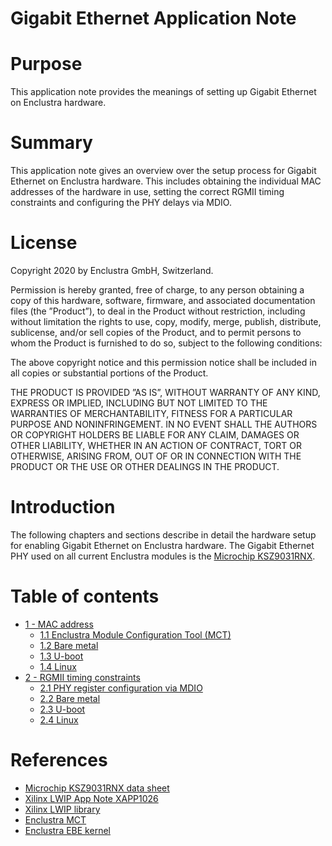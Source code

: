 # Gigabit Ethernet Application Note

# Purpose
This application note provides the meanings of setting up Gigabit Ethernet on Enclustra hardware.

# Summary
This application note gives an overview over the setup process for Gigabit Ethernet on Enclustra hardware.
This includes obtaining the individual MAC addresses of the hardware in use, setting
the correct RGMII timing constraints and configuring the PHY delays via MDIO.

# License
Copyright 2020 by Enclustra GmbH, Switzerland.

Permission is hereby granted, free of charge, to any person obtaining a copy of this hardware, software,
firmware, and associated documentation files (the ”Product”), to deal in the Product without restriction, including
without limitation the rights to use, copy, modify, merge, publish, distribute, sublicense, and/or sell
copies of the Product, and to permit persons to whom the Product is furnished to do so, subject to the
following conditions:

The above copyright notice and this permission notice shall be included in all copies or substantial portions
of the Product.

THE PRODUCT IS PROVIDED ”AS IS”, WITHOUT WARRANTY OF ANY KIND, EXPRESS OR IMPLIED, INCLUDING
BUT NOT LIMITED TO THE WARRANTIES OF MERCHANTABILITY, FITNESS FOR A PARTICULAR PURPOSE
AND NONINFRINGEMENT. IN NO EVENT SHALL THE AUTHORS OR COPYRIGHT HOLDERS BE LIABLE FOR
ANY CLAIM, DAMAGES OR OTHER LIABILITY, WHETHER IN AN ACTION OF CONTRACT, TORT OR OTHERWISE,
ARISING FROM, OUT OF OR IN CONNECTION WITH THE PRODUCT OR THE USE OR OTHER DEALINGS
IN THE PRODUCT.

# Introduction
The following chapters and sections describe in detail the hardware setup for enabling Gigabit Ethernet on Enclustra hardware. The Gigabit Ethernet PHY used on all current Enclustra modules is the [Microchip KSZ9031RNX](https://www.microchip.com/wwwproducts/en/KSZ9031).

# Table of contents
* [1 - MAC address](./Chapter-1-MAC_address.md)
    - [1.1 Enclustra Module Configuration Tool (MCT)](Chapter-1-MAC_address.md#11-module-configuration-tool-mct)
    - [1.2 Bare metal](Chapter-1-MAC_address.md#12-bare-metal)
    - [1.3 U-boot](Chapter-1-MAC_address.md#13-u-boot)
    - [1.4 Linux](Chapter-1-MAC_address.md#14-linux)
* [2 - RGMII timing constraints](./Chapter-2-RGMII_timing_constraints.md)
    - [2.1 PHY register configuration via MDIO](Chapter-2-RGMII_timing_constraints.md#21-phy-register-configuration-via-mdio)
    - [2.2 Bare metal](Chapter-2-RGMII_timing_constraints.md#22-bare-metal)
    - [2.3 U-boot](Chapter-2-RGMII_timing_constraints.md#23-u-boot)
    - [2.4 Linux](Chapter-2-RGMII_timing_constraints.md#24-linux)

# References
* [Microchip KSZ9031RNX data sheet](http://ww1.microchip.com/downloads/en/DeviceDoc/00002117F.pdf)
* [Xilinx LWIP App Note XAPP1026](https://www.xilinx.com/support/documentation/application_notes/xapp1026.pdf)
* [Xilinx LWIP library](https://xilinx-wiki.atlassian.net/wiki/spaces/A/pages/18842366/Standalone+LWIP+library)
* [Enclustra MCT](https://www.enclustra.com/en/products/tools/module-configuration-tool/)
* [Enclustra EBE kernel](https://github.com/enclustra-bsp/xilinx-linux)
